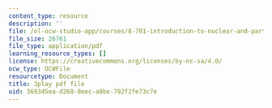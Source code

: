 ```yaml
---
content_type: resource
description: ''
file: /ol-ocw-studio-app/courses/8-701-introduction-to-nuclear-and-particle-physics-fall-2020/369345ead2600eeca0be792f2fe73c7e_1jf3xnhKVh4.pdf
file_size: 26761
file_type: application/pdf
learning_resource_types: []
license: https://creativecommons.org/licenses/by-nc-sa/4.0/
ocw_type: OCWFile
resourcetype: Document
title: 3play pdf file
uid: 369345ea-d260-0eec-a0be-792f2fe73c7e
---
```


